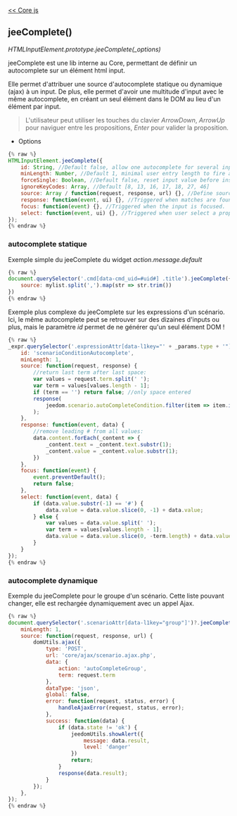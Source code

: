 [<< Core js](index.md)  
## jeeComplete()

*HTMLInputElement.prototype.jeeComplete(_options)*  

jeeComplete est une lib interne au Core, permettant de définir un autocomplete sur un élément html input.

Elle permet d'attribuer une source d'autocomplete statique ou dynamique (ajax) à un input. De plus, elle permet d'avoir une multitude d'input avec le même autocomplete, en créant un seul élément dans le DOM au lieu d'un élément par input.

> L'utilisateur peut utiliser les touches du clavier *ArrowDown*, *ArrowUp* pour naviguer entre les propositions, *Enter* pour valider la proposition.

- Options

````js
{% raw %}
HTMLInputElement.jeeComplete({
    id: String, //Default false, allow one autocomplete for several inputs
    minLength: Number, //Default 1, minimal user entry length to fire autocomplete
    forceSingle: Boolean, //Default false, reset input value before insert, or insert at cursor.
    ignoreKeyCodes: Array, //Default [8, 13, 16, 17, 18, 27, 46]
    source: Array / function(request, response, url) {}, //Define source for proposals. Static array or function.
    response: function(event, ui) {}, //Triggered when matches are found, before displaying them.
    focus: function(event) {}, //Triggered when the input is focused.
    select: function(event, ui) {}, //Triggered when user select a proposal. Returning false cancel internal setter.
});
{% endraw %}
````


### autocomplete statique

Exemple simple du jeeComplete du widget *action.message.default*

````js
{% raw %}
document.querySelector('.cmd[data-cmd_uid=#uid#] .title').jeeComplete({
    source: mylist.split(',').map(str => str.trim())
})
{% endraw %}
````

Exemple plus complexe du jeeComplete sur les expressions d'un scénario. Ici, le même autocomplete peut se retrouver sur des dizaines d'inputs ou plus, mais le paramètre *id* permet de ne générer qu'un seul élément DOM !

````js
{% raw %}
_expr.querySelector('.expressionAttr[data-l1key="' + _params.type + '"]').jeeComplete({
    id: 'scenarioConditionAutocomplete',
    minLength: 1,
    source: function(request, response) {
        //return last term after last space:
        var values = request.term.split(' ');
        var term = values[values.length - 1];
        if (term == '') return false; //only space entered
        response(
            jeedom.scenario.autoCompleteCondition.filter(item => item.includes(term))
        );
    },
    response: function(event, data) {
        //remove leading # from all values:
        data.content.forEach(_content => {
            _content.text = _content.text.substr(1);
            _content.value = _content.value.substr(1);
        })
    },
    focus: function(event) {
        event.preventDefault();
        return false;
    },
    select: function(event, data) {
        if (data.value.substr(-1) == '#') {
            data.value = data.value.slice(0, -1) + data.value;
        } else {
            var values = data.value.split(' ');
            var term = values[values.length - 1];
            data.value = data.value.slice(0, -term.length) + data.value;
        }
    }
});
{% endraw %}
````

### autocomplete dynamique

Exemple du jeeComplete pour le groupe d'un scénario. Cette liste pouvant changer, elle est rechargée dynamiquement avec un appel Ajax.

````js
{% raw %}
document.querySelector('.scenarioAttr[data-l1key="group"]')?.jeeComplete({
    minLength: 1,
    source: function(request, response, url) {
        domUtils.ajax({
            type: 'POST',
            url: 'core/ajax/scenario.ajax.php',
            data: {
                action: 'autoCompleteGroup',
                term: request.term
            },
            dataType: 'json',
            global: false,
            error: function(request, status, error) {
                handleAjaxError(request, status, error);
            },
            success: function(data) {
                if (data.state != 'ok') {
                    jeedomUtils.showAlert({
                        message: data.result,
                        level: 'danger'
                    })
                    return;
                }
                response(data.result);
            }
        });
    },
});
{% endraw %}
````
